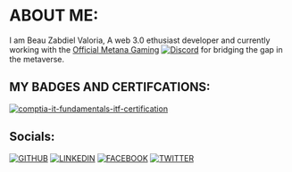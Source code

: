 # ABOUT ME:
I am Beau Zabdiel Valoria, A web 3.0 ethusiast developer and currently working with the [Official Metana Gaming](https://metana.org "Title")   [![Discord](https://img.shields.io/badge/Discord-7289DA?style=for-the-badge&logo=discord&logoColor=white)](https://discord/metanagaming)  for bridging the gap in the metaverse.

## MY BADGES AND CERTIFCATIONS:

[![comptia-it-fundamentals-itf-certification](https://user-images.githubusercontent.com/89659909/148382984-8203eb6d-7861-414b-be0d-b0fe4998bb9d.png)](https://www.credly.com/badges/973a1b76-a9e3-483d-9cf1-4d0f470f2edd/public_url)

## Socials:

[![GITHUB](https://img.shields.io/badge/GitHub-100000?style=for-the-badge&logo=github&logoColor=white "title-1" )](https://github.com/Zabbb)
[![LINKEDIN](https://img.shields.io/badge/LinkedIn-0077B5?style=for-the-badge&logo=linkedin&logoColor=white "title-2" )](https://www.linkedin.com/in/beau-zabdiel-valoria-495346210/)
[![FACEBOOK](https://img.shields.io/badge/Facebook-1877F2?style=for-the-badge&logo=facebook&logoColor=white "title-3" )](https://www.facebook.com/beauzabdiel.valoria06/)
[![TWITTER](https://img.shields.io/badge/Twitter-1DA1F2?style=for-the-badge&logo=twitter&logoColor=white)](https://twitter.com/ZabbZabbbbb)

